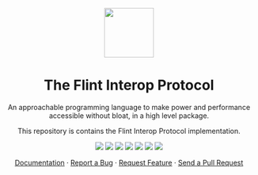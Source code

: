 <div align="center">
<p>
    <img width="100" src="https://raw.githubusercontent.com/flint-lang/logo/main/logo.svg">
    <h1>The Flint Interop Protocol</h1>
</p>

<p>
An approachable programming language to make power and performance accessible without bloat, in a high level package.

This repository is contains the Flint Interop Protocol implementation.

</p>

<p>
    <a href="#"><img src="https://img.shields.io/badge/c++-%2300599C.svg?style=flat&logo=c%2B%2B&logoColor=white"></img></a>
    <a href="http://opensource.org/licenses/MIT"><img src="https://img.shields.io/github/license/flint-lang/fip?color=black"></img></a>
    <a href="#"><img src="https://img.shields.io/github/stars/flint-lang/fip"></img></a>
    <a href="#"><img src="https://img.shields.io/github/forks/flint-lang/fip"></img></a>
    <a href="#"><img src="https://img.shields.io/github/repo-size/flint-lang/fip"></img></a>
    <a href="https://github.com/flint-lang/flintc/graphs/contributors"><img src="https://img.shields.io/github/contributors/flint-lang/fip?color=blue"></img></a>
    <a href="https://github.com/flint-lang/fip/issues"><img src="https://img.shields.io/github/issues/flint-lang/fip"></img></a>
</p>

<p align="center">
  <a href="https://flint-lang.github.io/">Documentation</a> ·
  <a href="https://github.com/flint-lang/fip/issues">Report a Bug</a> ·
  <a href="https://github.com/flint-lang/fip/issues">Request Feature</a> ·
  <a href="https://github.com/flint-lang/fip/pulls">Send a Pull Request</a>
</p>

</div>
